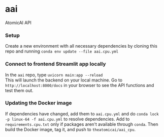# aai
AtomicAI API

### Setup
Create a new environment with all necessary dependencies by cloning this repo and running
`conda env update --file aai.cpu.yml`

### Connect to frontend Streamlit app locally
In the `aai` repo, type `uvicorn main:app --reload`  
This will launch the backend on your local machine.
Go to `http://localhost:8000/docs` in your browser to see the API functions and test them out.

### Updating the Docker image
If dependencies have changed, add them to `aai.cpu.yml` and do `conda lock -p linux-64 -f aai.cpu.yml` to resolve dependencies. Add to `requirements.cpu.txt` only if packages aren't available through `conda`. Then build the Docker image, tag it, and push to `theatomicai/aai_cpu`.
